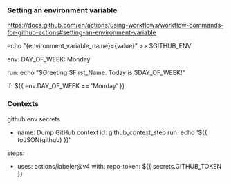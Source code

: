 ### Setting an environment variable
https://docs.github.com/en/actions/using-workflows/workflow-commands-for-github-actions#setting-an-environment-variable

echo "{environment_variable_name}={value}" >> $GITHUB_ENV

env:
    DAY_OF_WEEK: Monday

run: echo "$Greeting $First_Name. Today is $DAY_OF_WEEK!"

if: ${{ env.DAY_OF_WEEK == 'Monday' }}

### Contexts
github
env
secrets


- name: Dump GitHub context
  id: github_context_step
  run: echo '${{ toJSON(github) }}'

steps:
- uses: actions/labeler@v4
  with:
      repo-token: ${{ secrets.GITHUB_TOKEN }}